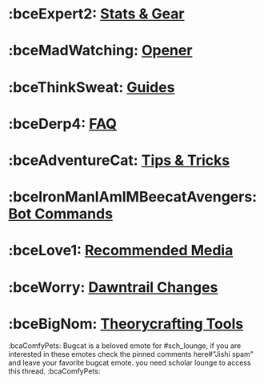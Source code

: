 # :bceExpert2:  [Stats & Gear](https://discord.com/channels/1250303840670978168/1250307966054437026/1250307967228706906)       
# :bceMadWatching:  [Opener](https://discord.com/channels/1250303840670978168/1250309829365334076)      
# :bceThinkSweat:  [Guides](https://discord.com/channels/1250303840670978168/1250438892713152697)
# :bceDerp4:  [FAQ](https://discord.com/channels/1250303840670978168/1250340080544124989)
# :bceAdventureCat:  [Tips & Tricks](https://discord.com/channels/1250303840670978168/1250348494179536948)
# :bceIronManIAmIMBeecatAvengers:  [Bot Commands](https://discord.com/channels/1250303840670978168/1250340113313955850)
# :bceLove1:  [Recommended Media](https://discord.com/channels/1250303840670978168/1250340154028199976)
# :bceWorry:  [Dawntrail Changes](https://discord.com/channels/1250303840670978168/1250340236136022120)
# :bceBigNom:  [Theorycrafting Tools](https://discord.com/channels/1250303840670978168/1250340030564794418)



:bcaComfyPets: Bugcat is a beloved emote for #sch_lounge, if you are interested in these emotes check the pinned comments here#"Jishi spam" and leave your favorite bugcat emote. you need scholar lounge to access this thread. :bcaComfyPets: